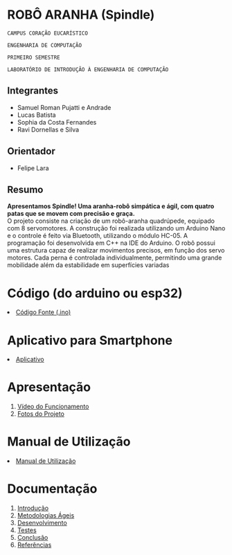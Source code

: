 # ROBÔ ARANHA (Spindle)

`CAMPUS CORAÇÃO EUCARÍSTICO`

`ENGENHARIA DE COMPUTAÇÃO`

`PRIMEIRO SEMESTRE`

`LABORATÓRIO DE INTRODUÇÃO À ENGENHARIA DE COMPUTAÇÃO`


## Integrantes

* Samuel Roman Pujatti e Andrade
* Lucas Batista
* Sophia da Costa Fernandes
* Ravi Dornellas e Silva

## Orientador

* Felipe Lara

## Resumo

  **Apresentamos Spindle! Uma aranha-robô simpática e ágil, com quatro patas que se movem com precisão e graça.** <br/>
  O projeto consiste na criação de um robô-aranha quadrúpede, equipado com 8 servomotores. A construção foi realizada utilizando um Arduino Nano e o controle é feito via Bluetooth, utilizando o módulo HC-05. A programação foi desenvolvida em C++ na IDE do Arduino.
  O robô possui uma estrutura capaz de realizar movimentos precisos, em função dos servo motores. Cada perna é controlada individualmente, permitindo uma grande  mobilidade além da estabilidade em superfícies variadas


# Código (do arduino ou esp32)

<li><a href="Codigo/README.md"> Código Fonte (.ino)</a></li>

# Aplicativo para Smartphone

<li><a href="App/README.md"> Aplicativo </a></li>

# Apresentação

<ol>
<li><a href="Apresentacao/README.md"> Vídeo do Funcionamento</a></li>
<li><a href="Apresentacao/README.md"> Fotos do Projeto</a></li>
</ol>

# Manual de Utilização

<li><a href="Manual/manual de utilização.md"> Manual de Utilização</a></li>


# Documentação

<ol>
<li><a href="Documentacao/01-Introducão.md"> Introdução</a></li>
<li><a href="Documentacao/02-Metodologias Ágeis.md"> Metodologias Ágeis</a></li>
<li><a href="Documentacao/03-Desenvolvimento.md"> Desenvolvimento </a></li>
<li><a href="Documentacao/04-Testes.md"> Testes </a></li>
<li><a href="Documentacao/05-Conclusão.md"> Conclusão </a></li>
<li><a href="Documentacao/06-Referências.md"> Referências </a></li>
</ol>

